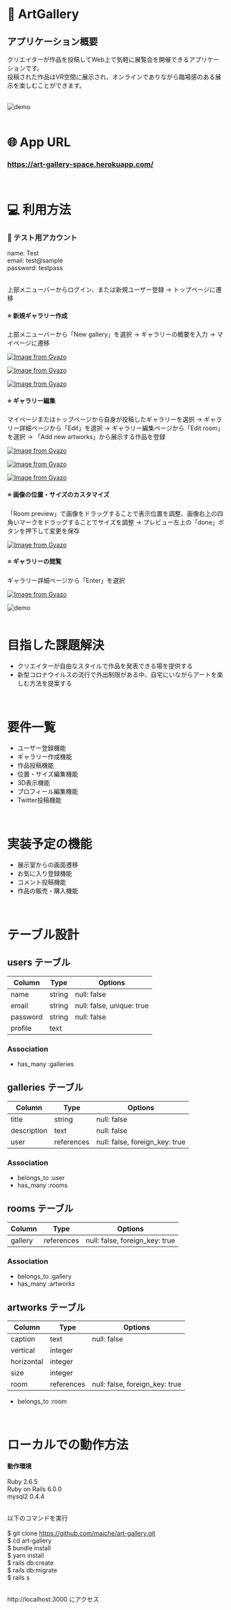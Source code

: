 # 🎨 ArtGallery

## アプリケーション概要
クリエイターが作品を投稿してWeb上で気軽に展覧会を開催できるアプリケーションです。<br>
投稿された作品はVR空間に展示され、オンラインでありながら臨場感のある展示を楽しむことができます。<br><br>

![demo](https://user-images.githubusercontent.com/13264818/112143126-cd84c180-8c1a-11eb-9ebd-f23d679b3f8a.gif)<br><br>

# 🌐 App URL
### **https://art-gallery-space.herokuapp.com/**

<br>

# 💻 利用方法

### 👤 テスト用アカウント
name: Test<br>
email: test@sample<br>
password: testpass<br><br>

上部メニューバーからログイン、または新規ユーザー登録 → トップページに遷移

#### ⭐️ 新規ギャラリー作成
上部メニューバーから「New gallery」を選択 → ギャラリーの概要を入力 → マイページに遷移
<br>

[![Image from Gyazo](https://i.gyazo.com/91827cdd89d0b5c066b818a6c4cd1af1.jpg)](https://gyazo.com/91827cdd89d0b5c066b818a6c4cd1af1)

[![Image from Gyazo](https://i.gyazo.com/44fc0bb098c5070aeb94e4694bf489da.jpg)](https://gyazo.com/44fc0bb098c5070aeb94e4694bf489da)

[![Image from Gyazo](https://i.gyazo.com/63b46f1e79d087dc7d651bef56086705.png)](https://gyazo.com/63b46f1e79d087dc7d651bef56086705)

#### ⭐️ ギャラリー編集
マイページまたはトップページから自身が投稿したギャラリーを選択 → ギャラリー詳細ページから「Edit」を選択 → ギャラリー編集ページから「Edit room」を選択 → 「Add new artworks」から展示する作品を登録
<br>

[![Image from Gyazo](https://i.gyazo.com/2ca60d79884a7e7880a8f426d2648546.jpg)](https://gyazo.com/2ca60d79884a7e7880a8f426d2648546)

[![Image from Gyazo](https://i.gyazo.com/62f3d683ccafcadc943ff57ffba8f744.png)](https://gyazo.com/62f3d683ccafcadc943ff57ffba8f744)

[![Image from Gyazo](https://i.gyazo.com/0bf67cf256daf4b243c84aec37e8fdc5.png)](https://gyazo.com/0bf67cf256daf4b243c84aec37e8fdc5)

#### ⭐️ 画像の位置・サイズのカスタマイズ
「Room preview」で画像をドラッグすることで表示位置を調整、画像右上の四角いマークをドラッグすることでサイズを調整 → プレビュー左上の「done」ボタンを押下して変更を保存

[![Image from Gyazo](https://i.gyazo.com/6be02c2c2b8fe86809856c33db58779c.gif)](https://gyazo.com/6be02c2c2b8fe86809856c33db58779c)

#### ⭐️ ギャラリーの閲覧
ギャラリー詳細ページから「Enter」を選択

[![Image from Gyazo](https://i.gyazo.com/2ca60d79884a7e7880a8f426d2648546.jpg)](https://gyazo.com/2ca60d79884a7e7880a8f426d2648546)

![demo](https://user-images.githubusercontent.com/13264818/112143126-cd84c180-8c1a-11eb-9ebd-f23d679b3f8a.gif)<br><br>


# 目指した課題解決
- クリエイターが自由なスタイルで作品を発表できる場を提供する
- 新型コロナウイルスの流行で外出制限がある中、自宅にいながらアートを楽しむ方法を提案する

<br>

# 要件一覧
- ユーザー登録機能
- ギャラリー作成機能
- 作品投稿機能
- 位置・サイズ編集機能
- 3D表示機能
- プロフィール編集機能
- Twitter投稿機能

<br>

# 実装予定の機能
- 展示室からの画面遷移
- お気に入り登録機能
- コメント投稿機能
- 作品の販売・購入機能

<br>

# テーブル設計

## users テーブル

| Column   | Type   | Options                   |
| -------- | ------ | ------------------------- |
| name     | string | null: false               |
| email    | string | null: false, unique: true |
| password | string | null: false               |
| profile  | text   |                           |

### Association

- has_many :galleries

## galleries テーブル

| Column      | Type       | Options                        |
| ----------- | ---------- | ------------------------------ |
| title       | string     | null: false                    |
| description | text       | null: false                    |
| user        | references | null: false, foreign_key: true |

### Association

- belongs_to :user
- has_many :rooms

## rooms テーブル

| Column      | Type       | Options                        |
| ----------- | ---------- | ------------------------------ |
| gallery     | references | null: false, foreign_key: true |

### Association

- belongs_to :gallery
- has_many :artworks

## artworks テーブル

| Column      | Type       | Options                        |
| ----------- | ---------- | ------------------------------ |
| caption     | text       | null: false                    |
| vertical    | integer    |                                |
| horizontal  | integer    |                                |
| size        | integer    |                                |
| room        | references | null: false, foreign_key: true |

- belongs_to :room

<br>

# ローカルでの動作方法

#### 動作環境
Ruby 2.6.5<br>
Ruby on Rails 6.0.0<br>
mysql2 0.4.4<br><br>

以下のコマンドを実行<br><br>
$ git clone https://github.com/maiche/art-gallery.git<br>
$ cd art-gallery<br>
$ bundle install<br>
$ yarn install<br>
$ rails db:create<br>
$ rails db:migrate<br>
$ rails s<br><br>

http://localhost:3000 にアクセス